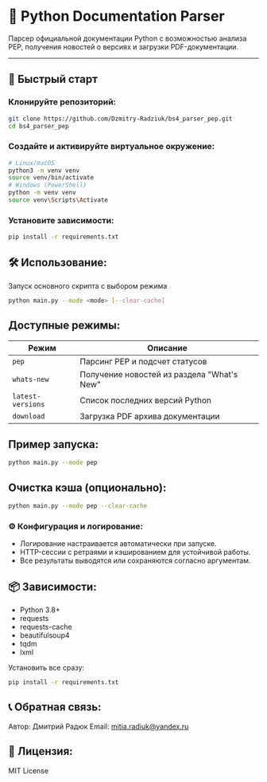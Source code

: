 # 🐍 Python Documentation Parser

Парсер официальной документации Python с возможностью анализа PEP, получения новостей о версиях и загрузки PDF-документации.

---

## 🚀 Быстрый старт

### Клонируйте репозиторий:
```sh
git clone https://github.com/Dzmitry-Radziuk/bs4_parser_pep.git
cd bs4_parser_pep
```

### Создайте и активируйте виртуальное окружение:
```sh
# Linux/macOS
python3 -m venv venv
source venv/bin/activate
# Windows (PowerShell)
python -m venv venv
source venv\Scripts\Activate
```

### Установите зависимости:
```sh
pip install -r requirements.txt
```

## 🛠 Использование:
Запуск основного скрипта с выбором режима
```sh
python main.py --mode <mode> [--clear-cache]
```

## Доступные режимы:

| Режим             | Описание                                   |
| ----------------- | ------------------------------------------ |
| `pep`             | Парсинг PEP и подсчет статусов             |
| `whats-new`       | Получение новостей из раздела "What's New" |
| `latest-versions` | Список последних версий Python             |
| `download`        | Загрузка PDF архива документации           |

## Пример запуска:
```sh
python main.py --mode pep
```

## Очистка кэша (опционально):
```sh
python main.py --mode pep --clear-cache
```

### ⚙️ Конфигурация и логирование:

* Логирование настраивается автоматически при запуске.
* HTTP-сессии с ретраями и кэшированием для устойчивой работы.
* Все результаты выводятся или сохраняются согласно аргументам.

## 📦 Зависимости:

* Python 3.8+
* requests
* requests-cache
* beautifulsoup4
* tqdm
* lxml

Установить все сразу:
```sh
pip install -r requirements.txt
```

## 📞 Обратная связь:

Автор: Дмитрий Радюк
Email: mitia.radiuk@yandex.ru

## 📜 Лицензия:

MIT License